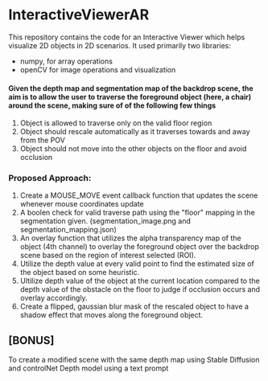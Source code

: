 # InteractiveViewerAR

This repository contains the code for an Interactive Viewer which helps visualize 2D objects in 2D scenarios.
It used primarily two libraries:
- numpy, for array operations
- openCV for image operations and visualization

#### Given the depth map and segmentation map of the backdrop scene, the aim is to allow the user to traverse the foreground object (here, a chair) around the scene, making sure of of the following few things

1. Object is allowed to traverse only on the valid floor region
2. Object should rescale automatically as it traverses towards and away from the POV
3. Object should not move into the other objects on the floor and avoid occlusion

### Proposed Approach:
1. Create a MOUSE_MOVE event callback function that updates the scene whenever mouse coordinates update
2. A boolen check for valid traverse path using the "floor" mapping in the segmentation given. (segmentation_image.png and segmentation_mapping.json)
3. An overlay function that utilizes the alpha transparency map of the object (4th channel) to overlay the foreground object over the backdrop scene based on the region of interest selected (ROI).
4. Utilize the depth value at every valid point to find the estimated size of the object based on some heuristic.
5. Ultilize depth value of the object at the current location compared to the depth value of the obstacle on the floor to judge if occlusion occurs and overlay accordingly.
6. Create a flipped, gaussian blur mask of the rescaled object to have a shadow effect that moves along the foreground object.


## [BONUS]
To create a modified scene with the same depth map using Stable Diffusion and controlNet Depth model using a text prompt
